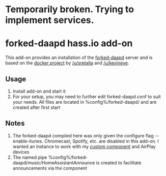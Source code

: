 # Temporarily broken. Trying to implement services.

# forked-daapd hass.io add-on
This add-on provides an installation of the [forked-daapd](https://github.com/ejurgensen/forked-daapd) server and is based on the [docker project](https://github.com/sretalla/docker-forked-daapd) by [/u/sretalla](https://github.com/sretalla) and [/u/kevineye](https://github.com/kevineye).

## Usage
1) Install add-on and start it
2) For your setup, you may need to further edit forked-daapd.conf to suit your needs. All files are located in %config%/forked-daapd/ and are created after first start

## Notes
1) The forked-daapd compiled here was only given the configure flag --enable-itunes. Chromecast, Spotify, etc. are disabled in this add-on. I wanted an instance to work with my [custom component](https://github.com/johnpdowling/custom_components/tree/master/forked-daapd) and AirPlay devices
2) The named pipe %config%/forked-daapd/music/HomeAssistantAnnounce is created to facilitate announcements via the component
